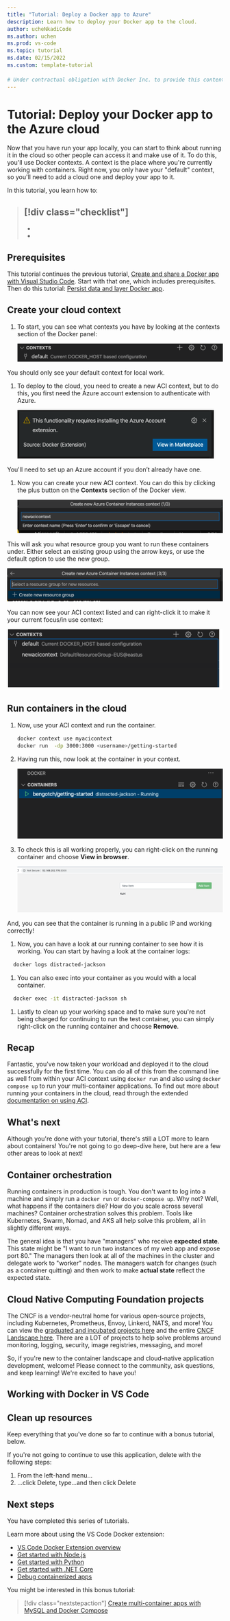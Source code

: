 ```yaml
---
title: "Tutorial: Deploy a Docker app to Azure"
description: Learn how to deploy your Docker app to the cloud.
author: ucheNkadiCode
ms.author: uchen
ms.prod: vs-code
ms.topic: tutorial
ms.date: 02/15/2022
ms.custom: template-tutorial

# Under contractual obligation with Docker Inc. to provide this content. Contact is: nebuk89. Mike Morton has context on MSFT side, but has moved on to another role. 
---
```


# Tutorial: Deploy your Docker app to the Azure cloud

Now that you have run your app locally, you can start to think about running it in the cloud so other people can access it and make use of it. To do this, you'll use Docker contexts. A context is the place where you're currently working with containers. Right now, you only have your "default" context, so you'll need to add a cloud one and deploy your app to it.



In this tutorial, you learn how to:

> [!div class="checklist"]
> -
> -
> -

## Prerequisites

This tutorial continues the previous tutorial, [Create and share a Docker app with Visual Studio Code](tutorial-docker-apps-with-vscode.md).
Start with that one, which includes prerequisites.
Then do this tutorial: [Persist data and layer Docker app](tutorial-persist-data-layer-docker-app-with-vscode.md).


## Create your cloud context

1. To start, you can see what contexts you have by looking at the contexts section of the Docker panel:

   ![Shows only default context](media/defaultcontext.png)

You should only see your default context for local work.

1. To deploy to the cloud, you need to create a new ACI context, but to do this, you first need the Azure account extension to authenticate with Azure.

   ![Adding Azure extension](media/addazureextension.png)

You'll need to set up an Azure account if you don’t already have one.

1. Now you can create your new ACI context. You can do this by clicking the plus button on the **Contexts** section of the Docker view.

   ![Creating your ACI context](media/createnewcontext.png)

This will ask you what resource group you want to run these containers under. Either select an existing group using the arrow keys, or use the default option to use the new group.

![Selecting your resource group](media/selectresourcegroup.png)

You can now see your ACI context listed and can right-click it to make it your current focus/in use context:

![New ACI context can be selected](media/listofcontexts.png)

## Run containers in the cloud

1. Now, use your ACI context and run the container.

   ```bash
   docker context use myacicontext
   docker run  -dp 3000:3000 <username>/getting-started
   ```

1. Having run this, now look at the container in your context.

   ![Container running in your ACI context](media/contextcontainer.png)

1. To check this is all working properly, you can right-click on the running container and choose **View in browser**.

   ![Container in ACI with public IP](media/containerinaci.png)

And, you can see that the container is running in a public IP and working correctly!

1. Now, you can have a look at our running container to see how it is working. You can start by having a look at the container logs:
 
 ```bash
   docker logs distracted-jackson
   ```

1. You can also exec into your container as you would with a local container.
 
 ```bash
   docker exec -it distracted-jackson sh
   ```

1. Lastly to clean up your working space and to make sure you're not being charged for continuing to run the test container, you can simply right-click on the running container and choose **Remove**.

## Recap

Fantastic, you've now taken your workload and deployed it to the cloud successfully for the first time. You can do all of this from the command line as well from within your ACI context using `docker run` and also using `docker compose up` to run your multi-container applications. To find out more about running your containers in the cloud, read through the extended [documentation on using ACI](https://docs.docker.com/engine/context/aci-integration/).

## What's next

Although you're done with your tutorial, there's still a LOT more to learn about containers!
You're not going to go deep-dive here, but here are a few other areas to look at next!

## Container orchestration

Running containers in production is tough. You don't want to log into a machine and simply run a
`docker run` or `docker-compose up`. Why not? Well, what happens if the containers die? How do you
scale across several machines? Container orchestration solves this problem. Tools like Kubernetes,
Swarm, Nomad, and AKS all help solve this problem, all in slightly different ways.

The general idea is that you have "managers" who receive **expected state**. This state might be
"I want to run two instances of my web app and expose port 80." The managers then look at all of the
machines in the cluster and delegate work to "worker" nodes. The managers watch for changes (such as
a container quitting) and then work to make **actual state** reflect the expected state.

## Cloud Native Computing Foundation projects

The CNCF is a vendor-neutral home for various open-source projects, including Kubernetes, Prometheus, 
Envoy, Linkerd, NATS, and more! You can view the [graduated and incubated projects here](https://www.cncf.io/projects/)
and the entire [CNCF Landscape here](https://landscape.cncf.io/). There are a LOT of projects to help
solve problems around monitoring, logging, security, image registries, messaging, and more!

So, if you're new to the container landscape and cloud-native application development, welcome! Please
connect to the community, ask questions, and keep learning! We're excited to have you!

## Working with Docker in VS Code



<!-- 6. Clean up resources
Required. If resources were created during the tutorial. If no resources were created, 
state that there are no resources to clean up in this section.
-->

## Clean up resources

Keep everything that you've done so far to continue with a bonus tutorial, below.

If you're not going to continue to use this application, delete
<resources> with the following steps:

1. From the left-hand menu...
1. ...click Delete, type...and then click Delete

<!-- 7. Next steps
Required: A single link in the blue box format. Point to the next logical tutorial 
in a series, or, if there are no other tutorials, to some other cool thing the 
customer can do. 
-->

## Next steps

You have completed this series of tutorials.

Learn more about using the VS Code Docker extension:

- [VS Code Docker Extension overview](https://code.visualstudio.com/docs/containers/overview)
- [Get started with Node.js](https://code.visualstudio.com/docs/containers/quickstart-node)
- [Get started with Python](https://code.visualstudio.com/docs/containers/quickstart-python)
- [Get started with .NET Core](https://code.visualstudio.com/docs/containers/quickstart-aspnet-core)
- [Debug containerized apps](https://code.visualstudio.com/docs/containers/debug-common)

You might be interested in this bonus tutorial:

> [!div class="nextstepaction"]
> [Create multi-container apps with MySQL and Docker Compose](tutorial-multi-container-app-mysql.md)

